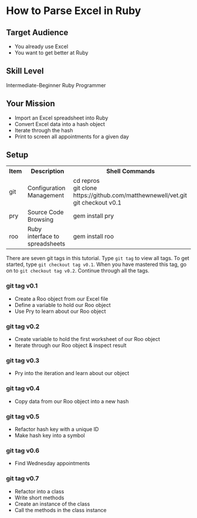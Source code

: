 
# How to Parse Excel in Ruby

## Target Audience
+ You already use Excel 
+ You want to get better at Ruby 

## Skill Level     
Intermediate-Beginner Ruby Programmer

## Your Mission

+ Import an Excel spreadsheet into Ruby
+ Convert Excel data into a hash object 
+ Iterate through the hash
+ Print to screen all appointments for a given day


## Setup

<table>
  <tr>
    <th>Item</th>
    <th>Description</th>
    <th>Shell Commands</th>
  </tr>
  <tr>
    <td>git</td>
    <td>Configuration Management</td>
    <td>
      cd repros <br>
      git clone https://github.com/matthewnewell/vet.git <br>
      git checkout v0.1
    </td>
  </tr>
  <tr>
    <td>pry</td>
    <td>Source Code Browsing</td>
    <td>gem install pry</td>
  </tr>
  <tr>
    <td>roo</td>
    <td>Ruby interface to spreadsheets</td>
    <td>gem install roo</td>
  </tr>
</table>

There are seven git tags in this tutorial. Type `git tag` to view all tags. To get started, type `git checkout tag v0.1`. When you have mastered this tag, go on to `git checkout tag v0.2`. Continue through all the tags.

### git tag v0.1

+ Create a Roo object from our Excel file
+ Define a variable to hold our Roo object
+ Use Pry to learn about our Roo object

### git tag v0.2

+ Create variable to hold the first worksheet of our Roo object
+ Iterate through our Roo object & inspect result

### git tag v0.3

+ Pry into the iteration and learn about our object

### git tag v0.4

+ Copy data from our Roo object into a new hash

### git tag v0.5

+ Refactor hash key with a unique ID
+ Make hash key into a symbol

### git tag v0.6

+ Find Wednesday appointments

### git tag v0.7

+ Refactor into a class
+ Write short methods
+ Create an instance of the class
+ Call the methods in the class instance





